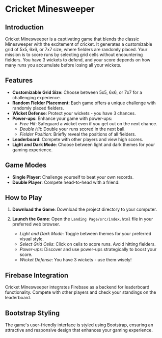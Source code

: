 # Cricket Minesweeper

## Introduction

Cricket Minesweeper is a captivating game that blends the classic Minesweeper with the excitement of cricket. It generates a customizable grid of 5x5, 6x6, or 7x7 size, where fielders are randomly placed. Your mission is to score runs by selecting grid cells without encountering fielders. You have 3 wickets to defend, and your score depends on how many runs you accumulate before losing all your wickets.

## Features

- **Customizable Grid Size**: Choose between 5x5, 6x6, or 7x7 for a challenging experience.
- **Random Fielder Placement**: Each game offers a unique challenge with randomly placed fielders.
- **Wicket Defense**: Protect your wickets - you have 3 chances.
- **Power-ups**: Enhance your game with power-ups:
  - *Free Hit*: Safeguard a wicket even if you get out on the next chance.
  - *Double Hit*: Double your runs scored in the next ball.
  - *Fielder Position*: Briefly reveal the positions of all fielders.
- **Leaderboard**: Compete with other players and view high scores.
- **Light and Dark Mode**: Choose between light and dark themes for your gaming experience.

## Game Modes

- **Single Player**: Challenge yourself to beat your own records.
- **Double Player**: Compete head-to-head with a friend.

## How to Play

1. **Download the Game**: Download the project directory to your computer.
2. **Launch the Game**: Open the `Landing Page/src/index.html` file in your preferred web browser.

   - *Light and Dark Mode*: Toggle between themes for your preferred visual style.
   - *Select Grid Cells*: Click on cells to score runs. Avoid hitting fielders.
   - *Power-ups*: Discover and use power-ups strategically to boost your score.
   - *Wicket Defense*: You have 3 wickets - use them wisely!

## Firebase Integration

Cricket Minesweeper integrates Firebase as a backend for leaderboard functionality. Compete with other players and check your standings on the leaderboard.

## Bootstrap Styling

The game's user-friendly interface is styled using Bootstrap, ensuring an attractive and responsive design that enhances your gaming experience.

